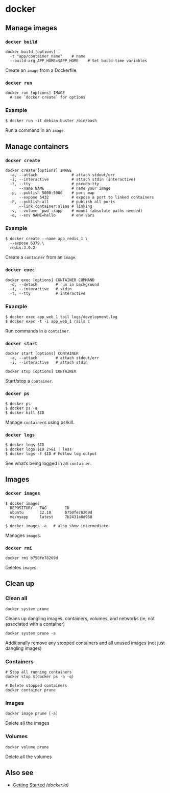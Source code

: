 # docker

## Manage images

### `docker build`

    docker build [options] .
      -t "app/container_name"    # name
      --build-arg APP_HOME=$APP_HOME    # Set build-time variables

Create an `image` from a Dockerfile.

### `docker run`

    docker run [options] IMAGE
      # see `docker create` for options

### Example

    $ docker run -it debian:buster /bin/bash

Run a command in an `image`.

## Manage containers

### `docker create`

    docker create [options] IMAGE
      -a, --attach               # attach stdout/err
      -i, --interactive          # attach stdin (interactive)
      -t, --tty                  # pseudo-tty
          --name NAME            # name your image
      -p, --publish 5000:5000    # port map
          --expose 5432          # expose a port to linked containers
      -P, --publish-all          # publish all ports
          --link container:alias # linking
      -v, --volume `pwd`:/app    # mount (absolute paths needed)
      -e, --env NAME=hello       # env vars

### Example

    $ docker create --name app_redis_1 \
      --expose 6379 \
      redis:3.0.2

Create a `container` from an `image`.

### `docker exec`

    docker exec [options] CONTAINER COMMAND
      -d, --detach        # run in background
      -i, --interactive   # stdin
      -t, --tty           # interactive

### Example

    $ docker exec app_web_1 tail logs/development.log
    $ docker exec -t -i app_web_1 rails c

Run commands in a `container`.

### `docker start`

    docker start [options] CONTAINER
      -a, --attach        # attach stdout/err
      -i, --interactive   # attach stdin
    
    docker stop [options] CONTAINER

Start/stop a `container`.

### `docker ps`

    $ docker ps
    $ docker ps -a
    $ docker kill $ID

Manage `container`s using ps/kill.

### `docker logs`

    $ docker logs $ID
    $ docker logs $ID 2>&1 | less
    $ docker logs -f $ID # Follow log output

See what’s being logged in an `container`.

## Images

### `docker images`

    $ docker images
      REPOSITORY   TAG        ID
      ubuntu       12.10      b750fe78269d
      me/myapp     latest     7b2431a8d968

    $ docker images -a   # also show intermediate

Manages `image`s.

### `docker rmi`

    docker rmi b750fe78269d

Deletes `image`s.

## Clean up

### Clean all

    docker system prune

Cleans up dangling images, containers, volumes, and networks (ie, not associated with a container)

    docker system prune -a

Additionally remove any stopped containers and all unused images (not just dangling images)

### Containers

    # Stop all running containers
    docker stop $(docker ps -a -q)
    
    # Delete stopped containers
    docker container prune

### Images

    docker image prune [-a]

Delete all the images

### Volumes

    docker volume prune

Delete all the volumes

## Also see

- [Getting Started](http://www.docker.io/gettingstarted/) *(docker.io)*